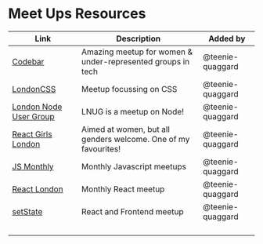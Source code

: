 # Meet Ups Resources


| Link | Description | Added by |
| -------- | -------- | -------- |
|[Codebar](https://www.codebar.io/london) | Amazing meetup for women & under-represented groups in tech | @teenie-quaggard |
|[LondonCSS](https://www.meetup.com/London-CSS-Meetup/)| Meetup focussing on CSS | @teenie-quaggard |
|[London Node User Group](https://www.meetup.com/london-nodejs/) | LNUG is a meetup on Node! | @teenie-quaggard |
|[React Girls London](https://www.meetup.com/ReactJS-Girls-London/)| Aimed at women, but all genders welcome. One of my favourites! | @teenie-quaggard |
|[JS Monthly](https://www.meetup.com/js-monthly/) | Monthly Javascript meetups | @teenie-quaggard |
|[React London](https://meetup.react.london/)| Monthly React meetup | @teenie-quaggard |
|[setState](https://www.meetup.com/setState-London/)| React and Frontend meetup | @teenie-quaggard |
| | | |
| | | |
| | | |
| | | |

